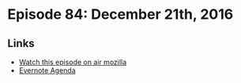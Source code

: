 # Episode 84: December 21th, 2016

## Links
* [Watch this episode on air mozilla](https://air.mozilla.org/the-joy-of-coding-episode-84/)
* [Evernote Agenda](https://www.evernote.com/l/AbJuSDsput1DX53PapT8icYcRx1a67JKiXA)
